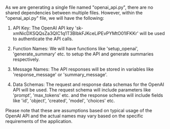 As we are generating a single file named "openai_api.py", there are no shared dependencies between multiple files. However, within the "openai_api.py" file, we will have the following:

1. API Key: The OpenAI API key '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' will be used to authenticate the API calls.

2. Function Names: We will have functions like 'setup_openai', 'generate_summary' etc. to setup the API and generate summaries respectively.

3. Message Names: The API responses will be stored in variables like 'response_message' or 'summary_message'.

4. Data Schemas: The request and response data schemas for the OpenAI API will be used. The request schema will include parameters like 'prompt', 'max_tokens' etc. and the response schema will include fields like 'id', 'object', 'created', 'model', 'choices' etc.

Please note that these are assumptions based on typical usage of the OpenAI API and the actual names may vary based on the specific requirements of the application.